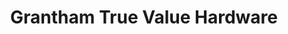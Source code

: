 ---
title: "Grantham True Value Hardware"
url: /goldsboro/grantham-true-value-hardware/
shop: Eisenwaren
---